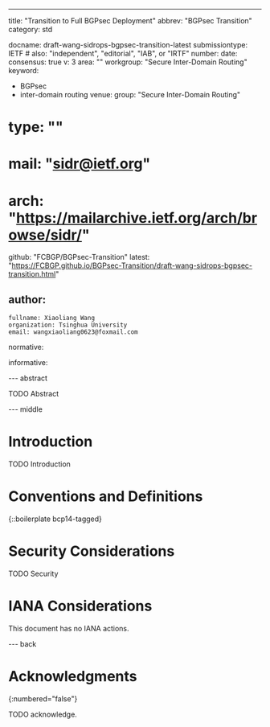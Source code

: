---
title: "Transition to Full BGPsec Deployment"
abbrev: "BGPsec Transition"
category: std

docname: draft-wang-sidrops-bgpsec-transition-latest
submissiontype: IETF  # also: "independent", "editorial", "IAB", or "IRTF"
number:
date:
consensus: true
v: 3
area: ""
workgroup: "Secure Inter-Domain Routing"
keyword:
 - BGPsec
 - inter-domain routing
venue:
  group: "Secure Inter-Domain Routing"
  # type: ""
  # mail: "sidr@ietf.org"
  # arch: "https://mailarchive.ietf.org/arch/browse/sidr/"
  github: "FCBGP/BGPsec-Transition"
  latest: "https://FCBGP.github.io/BGPsec-Transition/draft-wang-sidrops-bgpsec-transition.html"

author:
 -
    fullname: Xiaoliang Wang
    organization: Tsinghua University
    email: wangxiaoliang0623@foxmail.com

normative:

informative:


--- abstract

TODO Abstract


--- middle

# Introduction

TODO Introduction


# Conventions and Definitions

{::boilerplate bcp14-tagged}


# Security Considerations

TODO Security


# IANA Considerations

This document has no IANA actions.


--- back

# Acknowledgments
{:numbered="false"}

TODO acknowledge.
